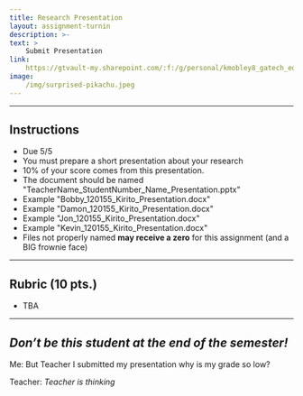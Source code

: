 ```yaml
---
title: Research Presentation
layout: assignment-turnin
description: >-
text: >
    Submit Presentation
link: 
    https://gtvault-my.sharepoint.com/:f:/g/personal/kmobley8_gatech_edu/Er79mQZvuodJpzXRfWCY1KgBo9o_8OMafJpqqGQunLXdGQ
image: 
    /img/surprised-pikachu.jpeg
---
```

---
## Instructions
- Due 5/5
- You must prepare a short presentation about your research
- 10% of your score comes from this presentation.
- The document should be named "TeacherName_StudentNumber_Name_Presentation.pptx"
- Example "Bobby_120155_Kirito_Presentation.docx"
- Example "Damon_120155_Kirito_Presentation.docx"
- Example "Jon_120155_Kirito_Presentation.docx"
- Example "Kevin_120155_Kirito_Presentation.docx"
- Files not properly named **may receive a zero** for this assignment (and a BIG frownie face)

---
## Rubric (10 pts.)
- TBA
---

## ***Don’t be this student at the end of the semester!***       

Me: But Teacher I submitted my presentation why is my grade so low?

Teacher: *Teacher is thinking*

